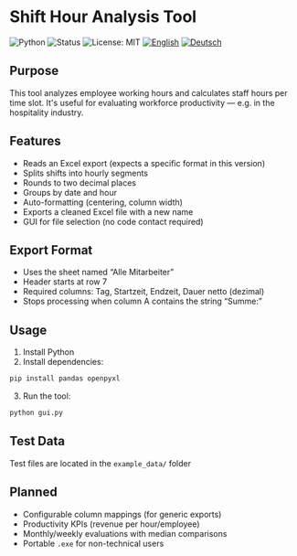 # Shift Hour Analysis Tool
![Python](https://img.shields.io/badge/python-3.10%2B-blue)
![Status](https://img.shields.io/badge/status-POC-orange)
![License: MIT](https://img.shields.io/badge/License-MIT-green.svg)
[![English](https://img.shields.io/badge/README-English-informational?style=flat-square)](README_en.md)
[![Deutsch](https://img.shields.io/badge/README-Deutsch-informational?style=flat-square)](README.md)

## Purpose

This tool analyzes employee working hours and calculates staff hours per time slot. It's useful for evaluating workforce productivity — e.g. in the hospitality industry.

## Features

- Reads an Excel export (expects a specific format in this version)
- Splits shifts into hourly segments
- Rounds to two decimal places
- Groups by date and hour
- Auto-formatting (centering, column width)
- Exports a cleaned Excel file with a new name
- GUI for file selection (no code contact required)

## Export Format

- Uses the sheet named “Alle Mitarbeiter”
- Header starts at row 7
- Required columns: Tag, Startzeit, Endzeit, Dauer netto (dezimal)
- Stops processing when column A contains the string “Summe:”

## Usage

1. Install Python
2. Install dependencies:

```bash
pip install pandas openpyxl
```

3. Run the tool:

```bash
python gui.py
```

## Test Data

Test files are located in the `example_data/` folder

## Planned

- Configurable column mappings (for generic exports)
- Productivity KPIs (revenue per hour/employee)
- Monthly/weekly evaluations with median comparisons
- Portable `.exe` for non-technical users
